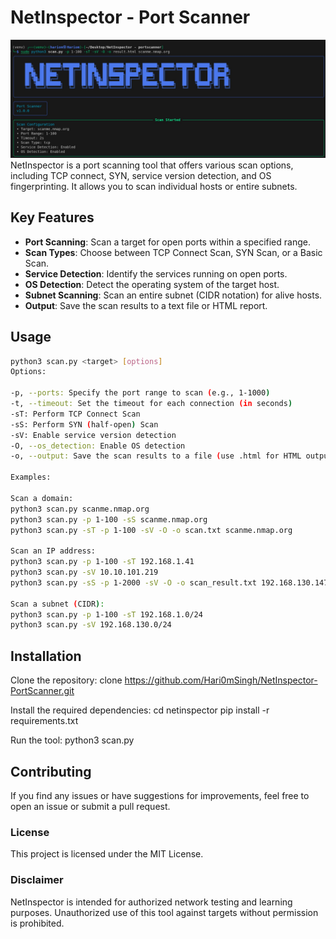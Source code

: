# NetInspector - Port Scanner
![NetInspector Screenshot](NetInspector.jpg)
NetInspector is a port scanning tool that offers various scan options, including TCP connect, SYN, service version detection, and OS fingerprinting. It allows you to scan individual hosts or entire subnets.

## Key Features

- **Port Scanning**: Scan a target for open ports within a specified range.
- **Scan Types**: Choose between TCP Connect Scan, SYN Scan, or a Basic Scan.
- **Service Detection**: Identify the services running on open ports.
- **OS Detection**: Detect the operating system of the target host.
- **Subnet Scanning**: Scan an entire subnet (CIDR notation) for alive hosts.
- **Output**: Save the scan results to a text file or HTML report.

## Usage

```bash
python3 scan.py <target> [options]
Options:

-p, --ports: Specify the port range to scan (e.g., 1-1000)
-t, --timeout: Set the timeout for each connection (in seconds)
-sT: Perform TCP Connect Scan
-sS: Perform SYN (half-open) Scan
-sV: Enable service version detection
-O, --os_detection: Enable OS detection
-o, --output: Save the scan results to a file (use .html for HTML output)

Examples:

Scan a domain:
python3 scan.py scanme.nmap.org
python3 scan.py -p 1-100 -sS scanme.nmap.org
python3 scan.py -sT -p 1-100 -sV -O -o scan.txt scanme.nmap.org

Scan an IP address:
python3 scan.py -p 1-100 -sT 192.168.1.41 
python3 scan.py -sV 10.10.101.219
python3 scan.py -sS -p 1-2000 -sV -O -o scan_result.txt 192.168.130.147

Scan a subnet (CIDR):
python3 scan.py -p 1-100 -sT 192.168.1.0/24 
python3 scan.py -sV 192.168.130.0/24
```

## Installation

Clone the repository:
clone https://github.com/Hari0mSingh/NetInspector-PortScanner.git

Install the required dependencies:
cd netinspector
pip install -r requirements.txt

Run the tool:
python3 scan.py

## Contributing
If you find any issues or have suggestions for improvements, feel free to open an issue or submit a pull request.
### License
This project is licensed under the MIT License.
### Disclaimer
NetInspector is intended for authorized network testing and learning purposes. Unauthorized use of this tool against targets without permission is prohibited.